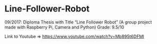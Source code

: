 # Line-Follower-Robot
09/2017: Diploma Thesis with Title “Line Follower Robot” (A group project made with Raspberry Pi, Camera and Python) Grade: 9.5/10

Link to Youtube => https://www.youtube.com/watch?v=Mb895t6DFMI
